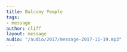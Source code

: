 ```yaml
---
title: Balcony People
tags:
- message
author: cliff
layout: message
audio: "/audio/2017/message-2017-11-19.mp3"
---
```


